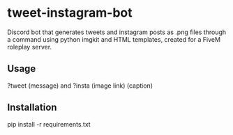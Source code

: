 # tweet-instagram-bot
Discord bot that generates tweets and instagram posts as .png files through a command using python imgkit and HTML templates, created for a FiveM roleplay server.

## Usage
?tweet (message) and ?insta (image link) (caption)

## Installation
pip install -r requirements.txt
